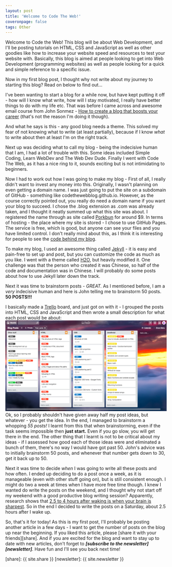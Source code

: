 ```yaml
---
layout: post
title: 'Welcome to Code The Web!'
coveronpage: false
tags: Other
---
```


Welcome to Code the Web! This blog will be about Web Development, and I'll be posting tutorials on HTML, CSS and JavaScript as well as other goodies like how to increase your website speed and resources to test your website with. Basically, this blog is aimed at people looking to get into Web Development (programming websites) as well as people looking for a quick and simple reference to a specific issue.

Now in my first blog post, I thought why not write about my journey to starting this blog? Read on below to find out...

I've been wanting to start a blog for a while now, but have kept putting it off - how will I know what write, how will I stay motivated, I really have better things to do with my life etc. That was before I came across and awesome email course from John Sonmez - [How to create a blog that boosts your career][blog-course] (that's not the reason I'm doing it though).

And what he says is this - any good blog needs a theme. This solved my fear of not knowing what to write (at least partially), because if I know *what* to write about then at least I'm on the right track.

Next up was deciding what to call my blog - being the indecisive human that I am, I had a lot of trouble with this. Some ideas included Simple Coding, Learn WebDev and The Web Dev Dude. Finally I went with Code The Web, as it has a nice ring to it, sounds exciting but is not intimidating to beginners.

Now I had to work out how I was going to make my blog - First of all, I really didn't want to invest any money into this. Originally, I wasn't planning on even getting a domain name. I was just going to put the site on a subdomain of GitHub - something like codethewebblog.github.io. However, as the course correctly pointed out, you really do need a domain name if you want your blog to succeed. I chose the .blog extension as .com was already taken, and I thought it neatly summed up what this site was about. I registered the name through as site called [Porkbun][porkbun] for around $9. In terms of hosting - the place where my site is stored - I chose to use GitHub Pages. The service is free, which is good, but anyone can see your files and you have limited control. I don't really mind about this, as I think it is interesting for people to see the [code behind my blog][github-repo].

To make my blog, I used an awesome thing called [Jekyll][jekyll] - it is easy and pain-free to set up and post, but you can customize the code as much as you like. I went with a theme called [H2O][h2o-theme], but heavily modified it. One challenge was that the person who created it was Chinese, so half of the code and documentation was in Chinese. I will probably do some posts about how to use Jekyll later down the track.

Next it was time to brainstorm posts - *GREAT.* As I mentioned before, I am a *very* indecisive human and here is John telling me to brainstorm 50 posts. **50 POSTS!!!**

I basically made a [Trello][trello] board, and just got on with it - I grouped the posts into HTML, CSS and JavaScript and then wrote a small description for what each post would be about:
![My brainstorm of posts][brainstorm-screenshot]
Ok, so I probably shouldn't have given away half my post ideas, but whatever - you get the idea. In the end, I managed to brainstorm a whopping *55 posts!* I learnt from this that when brainstorming, even if the task seems impossible then **just start.** Even if you go slow, you will get there in the end. The other thing that I learnt is not to be critical about my ideas - if I assessed how good each of those ideas were and eliminated a bunch of them, there's no way I would have got past 50. John's advice was to initially brainstorm 50 posts, and whenever that number gets down to 30, get it back up to 50.

Next it was time to decide *when* I was going to write all these posts and how often. I ended up deciding to do a post once a week, as it is manageable (even with other stuff going on), but is still consistent enough. I might do two a week at times when I have more free time though. I knew I wanted do write the posts on the weekend, and I thought why not start off my weekend with a good productive blog writing session? Apparently, research shows that [2.5 to 4 hours after waking is when your brain is sharpest][when-your-brain-is-sharpest]. So in the end I decided to write the posts on a Saturday, about 2.5 hours after I wake up.

So, that's it for today! As this is my first post, I'll probably be posting another article in a few days - I want to get the number of posts on the blog up near the beginning. If you liked this article, please [share it with your friends][share]. And if you are excited for the blog and want to stay up to date with new articles, don't forget to _**[subscribe to the newsletter][newsletter]**_. Have fun and I'll see you back next time!

[blog-course]: https://simpleprogrammer.com/blog-course/
[porkbun]: https://porkbun.com/
[github-repo]: https://github.com/CodeTheWebBlog/CodeTheWebBlog.github.io/
[jekyll]: https://jekyllrb.com/
[h2o-theme]: https://github.com/kaeyleo/jekyll-theme-H2O
[trello]: https://trello.com/
[brainstorm-screenshot]: /assets/img/posts/welcome/brainstorm-screenshot.png
[when-your-brain-is-sharpest]: http://www.bakadesuyo.com/2014/06/schedule/
[share]: {{ site.share }}
[newsletter]: {{ site.newsletter }}